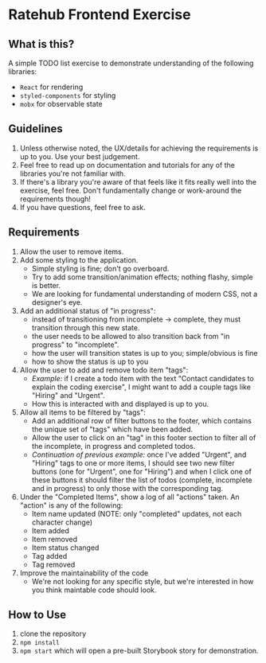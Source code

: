 # Ratehub Frontend Exercise

## What is this?

A simple TODO list exercise to demonstrate understanding of the following libraries:
- `React` for rendering
- `styled-components` for styling
- `mobx` for observable state

## Guidelines
1. Unless otherwise noted, the UX/details for achieving the requirements is up to you. Use your best judgement.
1. Feel free to read up on documentation and tutorials for any of the libraries you're not familiar with.
1. If there's a library you're aware of that feels like it fits really well into the exercise, feel free. Don't fundamentally change or work-around the requirements though!
1. If you have questions, feel free to ask.

## Requirements
1. Allow the user to remove items.
1. Add some styling to the application.
    - Simple styling is fine; don't go overboard.
    - Try to add some transition/animation effects; nothing flashy, simple is better.
    - We are looking for fundamental understanding of modern CSS, not a designer's eye.
1. Add an additional status of "in progress":
    - instead of transitioning from incomplete -> complete, they must transition through this new state.
    - the user needs to be allowed to also transition back from "in progress" to "incomplete".
    - how the user will transition states is up to you; simple/obvious is fine
    - how to show the status is up to you
1. Allow the user to add and remove todo item "tags":
    - *Example:* if I create a todo item with the text "Contact candidates to explain the coding exercise", I might want to add a couple tags like "Hiring" and "Urgent".
    - How this is interacted with and displayed is up to you.
1. Allow all items to be filtered by "tags":
    - Add an additional row of filter buttons to the footer, which contains the unique set of "tags" which have been added.
    - Allow the user to click on an "tag" in this footer section to filter all of the incomplete, in progress and completed todos.
    - *Continuation of previous example:* once I've added "Urgent", and "Hiring" tags to one or more items, I should see two new filter buttons (one for "Urgent", one for "Hiring") and when I click one of these buttons it should filter the list of todos (complete, incomplete and in progress) to only those with the corresponding tag.
1. Under the "Completed Items", show a log of all "actions" taken. An "action" is any of the following: 
    - Item name updated (NOTE: only "completed" updates, not each character change)
    - Item added 
    - Item removed
    - Item status changed
    - Tag added
    - Tag removed
1. Improve the maintainability of the code
    - We're not looking for any specific style, but we're interested in how you think maintable code should look.

## How to Use
1. clone the repository
1. `npm install`
1. `npm start` which will open a pre-built Storybook story for demonstration.
